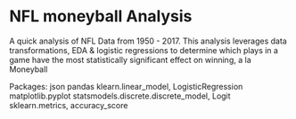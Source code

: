 # NFL moneyball Analysis
A quick analysis of NFL Data from 1950 - 2017. This analysis leverages data transformations, EDA & logistic regressions to determine which plays in a game have the most statistically significant effect on winning, a la Moneyball

Packages:
json
pandas
klearn.linear_model, LogisticRegression
matplotlib.pyplot
statsmodels.discrete.discrete_model, Logit
sklearn.metrics, accuracy_score
